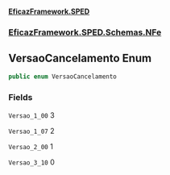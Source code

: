 #### [EficazFramework.SPED](EficazFrameworkSPED.md 'EficazFramework SPED')
### [EficazFramework.SPED.Schemas.NFe](EficazFramework.SPED.Schemas.NFe.md 'EficazFramework.SPED.Schemas.NFe')

## VersaoCancelamento Enum

```csharp
public enum VersaoCancelamento
```
### Fields

<a name='EficazFramework.SPED.Schemas.NFe.VersaoCancelamento.Versao_1_00'></a>

`Versao_1_00` 3

<a name='EficazFramework.SPED.Schemas.NFe.VersaoCancelamento.Versao_1_07'></a>

`Versao_1_07` 2

<a name='EficazFramework.SPED.Schemas.NFe.VersaoCancelamento.Versao_2_00'></a>

`Versao_2_00` 1

<a name='EficazFramework.SPED.Schemas.NFe.VersaoCancelamento.Versao_3_10'></a>

`Versao_3_10` 0
